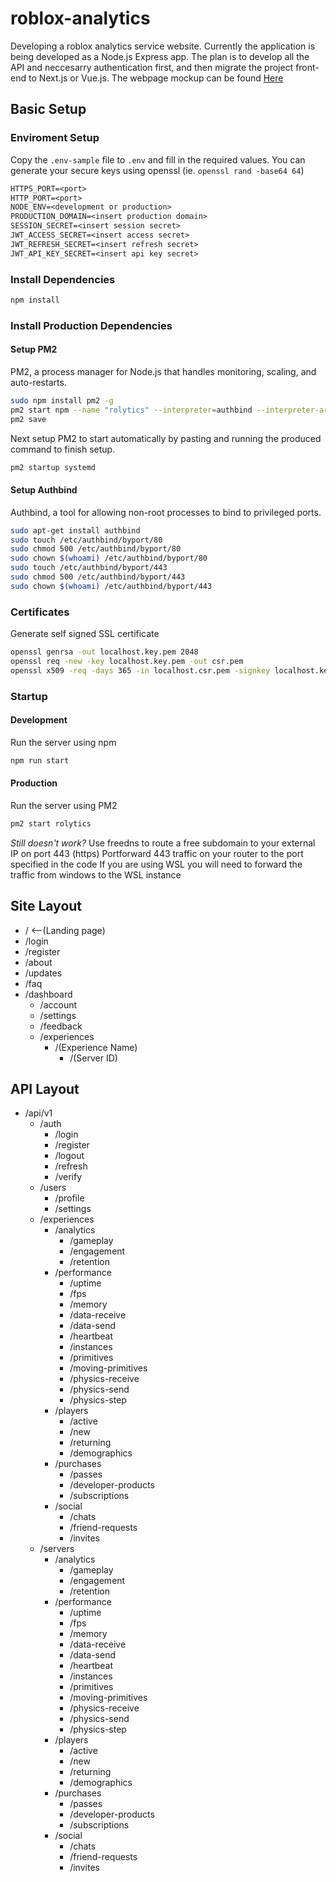 # roblox-analytics
Developing a roblox analytics service website.
Currently the application is being developed as a Node.js Express app. The plan is to develop all the API and neccesarry authentication first, and then migrate the project front-end to Next.js or Vue.js.
The webpage mockup can be found [Here](https://docs.google.com/presentation/d/116s5YVGM6NIPPU6NY0C7b-ReEaT_VP3GaT1PEz7PMvg/edit?usp=sharing)

## Basic Setup
### Enviroment Setup
Copy the `.env-sample` file to `.env` and fill in the required values.
You can generate your secure keys using openssl (ie. `openssl rand -base64 64`)
```txt
HTTPS_PORT=<port>
HTTP_PORT=<port>
NODE_ENV=<development or production>
PRODUCTION_DOMAIN=<insert production domain>
SESSION_SECRET=<insert session secret>
JWT_ACCESS_SECRET=<insert access secret>
JWT_REFRESH_SECRET=<insert refresh secret>
JWT_API_KEY_SECRET=<insert api key secret>
```

### Install Dependencies
```bash
npm install
```

### Install Production Dependencies
#### Setup PM2
PM2, a process manager for Node.js that handles monitoring, scaling, and auto-restarts.
```bash
sudo npm install pm2 -g
pm2 start npm --name "rolytics" --interpreter=authbind --interpreter-args="--deep node" -- start
pm2 save
```
Next setup PM2 to start automatically by pasting and running the produced command to finish setup.
```bash
pm2 startup systemd
```

<!-- #### Setup Certbot
Certbot, a tool for automatically obtaining and renewing SSL/TLS certificates from Let's Encrypt.
```bash
sudo snap install --classic certbot
sudo ln -s /snap/bin/certbot /usr/bin/certbot
sudo certbot certonly --standalone
``` -->

#### Setup Authbind
Authbind, a tool for allowing non-root processes to bind to privileged ports.
```bash
sudo apt-get install authbind
sudo touch /etc/authbind/byport/80
sudo chmod 500 /etc/authbind/byport/80
sudo chown $(whoami) /etc/authbind/byport/80
sudo touch /etc/authbind/byport/443
sudo chmod 500 /etc/authbind/byport/443
sudo chown $(whoami) /etc/authbind/byport/443
```

### Certificates
<!-- #### Development -->
Generate self signed SSL certificate
```bash
openssl genrsa -out localhost.key.pem 2048
openssl req -new -key localhost.key.pem -out csr.pem
openssl x509 -req -days 365 -in localhost.csr.pem -signkey localhost.key.pem -out localhost.cert.pem
```
<!-- #### Production
Nothing to do!
Certbot will automatically renew the certificates and the server will automatically hotswap them. -->

### Startup
#### Development
Run the server using npm
```bash
npm run start
```

#### Production
Run the server using PM2
```bash
pm2 start rolytics
```

*Still doesn't work?*
Use freedns to route a free subdomain to your external IP on port 443 (https)
Portforward 443 traffic on your router to the port specified in the code
If you are using WSL you will need to forward the traffic from windows to the WSL instance

## Site Layout
- /      <--(Landing page)
- /login
- /register
- /about
- /updates
- /faq
- /dashboard
    - /account
    - /settings
    - /feedback
    - /experiences
        - /(Experience Name)
            - /(Server ID)

## API Layout
- /api/v1
    - /auth
        - /login
        - /register
        - /logout
        - /refresh
        - /verify
    - /users
        - /profile
        - /settings
    - /experiences
        - /analytics
            - /gameplay
            - /engagement
            - /retention
        - /performance
            - /uptime
            - /fps
            - /memory
            - /data-receive
            - /data-send
            - /heartbeat
            - /instances
            - /primitives
            - /moving-primitives
            - /physics-receive
            - /physics-send
            - /physics-step
        - /players
            - /active
            - /new
            - /returning
            - /demographics
        - /purchases
            - /passes
            - /developer-products
            - /subscriptions
        - /social
            - /chats
            - /friend-requests
            - /invites
    - /servers
        - /analytics
            - /gameplay
            - /engagement
            - /retention
        - /performance
            - /uptime
            - /fps
            - /memory
            - /data-receive
            - /data-send
            - /heartbeat
            - /instances
            - /primitives
            - /moving-primitives
            - /physics-receive
            - /physics-send
            - /physics-step
        - /players
            - /active
            - /new
            - /returning
            - /demographics
        - /purchases
            - /passes
            - /developer-products
            - /subscriptions
        - /social
            - /chats
            - /friend-requests
            - /invites